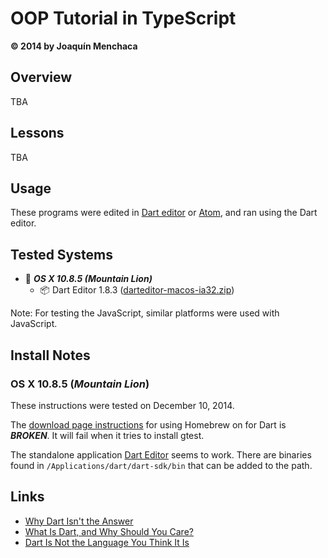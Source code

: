 # OOP Tutorial in TypeScript
**© 2014 by Joaquín Menchaca**

## Overview

TBA

## Lessons

TBA


## Usage

These programs were edited in [Dart editor](https://www.dartlang.org/tools/download.html) or [Atom](https://atom.io/), and ran using the Dart editor.  

## Tested Systems

* :dvd: *__OS X 10.8.5 (Mountain Lion)__*
  * :package: Dart Editor 1.8.3 ([darteditor-macos-ia32.zip](https://storage.googleapis.com/dart-archive/channels/stable/release/latest/editor/darteditor-macos-ia32.zip))


Note: For testing the JavaScript, similar platforms were used with JavaScript.

## Install Notes

### OS X 10.8.5 (*Mountain Lion*)

These instructions were tested on December 10, 2014.

The [download page instructions](https://www.dartlang.org/tools/download.html) for using Homebrew on for Dart is ***BROKEN***.  It will fail when it tries to install gtest.  

The standalone application [Dart Editor](https://www.dartlang.org/docs/tutorials/get-started/) seems to work.  There are binaries found in `/Applications/dart/dart-sdk/bin` that can be added to the path.

## Links

* [Why Dart Isn't the Answer](http://www.walkercoderanger.com/blog/2014/03/dart-isnt-the-answer/)
* [What Is Dart, and Why Should You Care?](http://code.tutsplus.com/articles/what-is-dart-and-why-should-you-care--active-11233)
* [Dart Is Not the Language You Think It Is](http://radar.oreilly.com/2013/05/dart-is-not-the-language-you-think-it-is.html)
